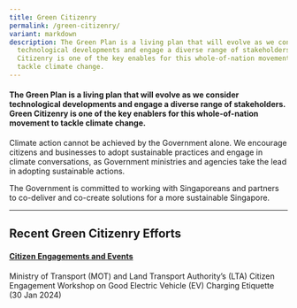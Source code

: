 ```yaml
---
title: Green Citizenry
permalink: /green-citizenry/
variant: markdown
description: The Green Plan is a living plan that will evolve as we consider
  technological developments and engage a diverse range of stakeholders. Green
  Citizenry is one of the key enables for this whole-of-nation movement to
  tackle climate change.
---
```

<h4>The Green Plan is a living plan that will evolve as we consider technological developments and engage a diverse range of stakeholders. <strong>Green Citizenry</strong> is one of the key enablers for this whole-of-nation movement to tackle climate change.</h4>
<p></p>
<p>Climate action cannot be achieved by the Government alone. We encourage
citizens and businesses to adopt sustainable practices and engage in climate
conversations, as Government ministries and agencies take the lead in adopting
sustainable actions.</p>
<p>The Government is committed to working with Singaporeans and partners
to co-deliver and co-create solutions for a more sustainable Singapore.</p>
<hr>
<h2>Recent Green Citizenry Efforts</h2>
<h4><strong><u>Citizen Engagements and Events</u></strong></h4>
<p>Ministry of Transport (MOT) and Land Transport Authority’s (LTA) Citizen
Engagement Workshop on Good Electric Vehicle (EV) Charging Etiquette (30
Jan 2024)</p>
<p></p>